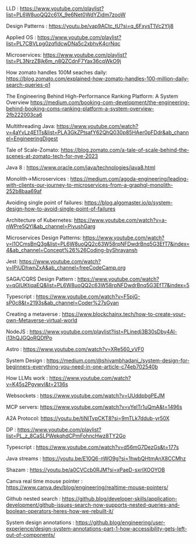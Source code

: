 LLD : https://www.youtube.com/playlist?list=PL6W8uoQQ2c61X_9e6Net0WdYZidm7zooW

Design Patterns : https://youtu.be/vap9ACtc_tU?si=q_6FxysT1Vc2Ylj8

Applied OS : https://www.youtube.com/playlist?list=PL7CBVLpg0zqfIdcwDNa5c2xbhvK4crNqc

Microservices: https://www.youtube.com/playlist?list=PL3NrzZBjk6m_n8QZCdnF7Yax36cqWkO9j

How zomato handles 100M seaches daily: https://blog.zomato.com/explained-how-zomato-handles-100-million-daily-search-queries-p1

The Engineering Behind High-Performance Ranking Platform: A System Overview https://medium.com/booking-com-development/the-engineering-behind-booking-coms-ranking-platform-a-system-overview-2fb222003ca6

Multithreading Java: https://www.youtube.com/watch?v=4aYvLz4E1Ts&list=PLA3GkZPtsafY62QhQ030p85HAer0pFDdr&ab_channel=EngineeringDigest

Tale of Scale-Zomato: https://blog.zomato.com/a-tale-of-scale-behind-the-scenes-at-zomato-tech-for-nye-2023

Java 8 : https://www.oracle.com/java/technologies/java8.html

Monolith->Microservices : https://medium.com/agoda-engineering/leading-with-clients-our-journey-to-microservices-from-a-graphql-monolith-252b8baa69af

Avoiding single point of failures: https://blog.algomaster.io/p/system-design-how-to-avoid-single-point-of-failures

Architecture of Kubernetes: https://www.youtube.com/watch?v=a-nWPre5QYI&ab_channel=PiyushGarg

Microservices Design Patterns: https://www.youtube.com/watch?v=l1OCmsBnQ3g&list=PL6W8uoQQ2c63W58rpNFDwdrBnq5G3EfT7&index=4&ab_channel=Concept%26%26Coding-byShrayansh

Jest: https://www.youtube.com/watch?v=IPiUDhwnZxA&ab_channel=freeCodeCamp.org

SAGA/CQRS Design Pattern : https://www.youtube.com/watch?v=qGlUKtjqaEQ&list=PL6W8uoQQ2c63W58rpNFDwdrBnq5G3EfT7&index=5

Typescript : https://www.youtube.com/watch?v=F5pjG-sP0c8&t=2193s&ab_channel=Coder%27sGyan

Creating a metaverse : https://www.blockchainx.tech/how-to-create-your-own-Metaverse-virtual-world

NodeJS : https://www.youtube.com/playlist?list=PLinedj3B30sDby4Al-i13hQJGQoRQDfPo

Astro : https://www.youtube.com/watch?v=XRe560_vVF0

System Design : https://medium.com/@shivambhadani_/system-design-for-beginners-everything-you-need-in-one-article-c74eb702540b

How LLMs work : https://www.youtube.com/watch?v=K45s2PgywvI&t=2136s

Websockets : https://www.youtube.com/watch?v=UUddpbgPEJM

MCP servers: https://www.youtube.com/watch?v=vYelTr1uQmA&t=1496s

A2A Protocol: https://youtu.be/tiNlTvpCKT8?si=9mTLk7ddub-yr50X

DP : https://www.youtube.com/playlist?list=PL_z_8CaSLPWekqhdCPmFohncHwz8TY2Go

Typescript : https://www.youtube.com/watch?v=d56mG7DezGs&t=177s

Java streams : https://youtu.be/E10Q6-nWO9g?si=1hwbQHtmAnX8CCMhz

Shazam : https://youtu.be/a0CVCcb0RJM?si=xPaeD-sxrlXOOYOB

Canva real time mouse pointer : https://www.canva.dev/blog/engineering/realtime-mouse-pointers/

Github nested search : https://github.blog/developer-skills/application-development/github-issues-search-now-supports-nested-queries-and-boolean-operators-heres-how-we-rebuilt-it/

System design annotations : https://github.blog/engineering/user-experience/design-system-annotations-part-1-how-accessibility-gets-left-out-of-components/
